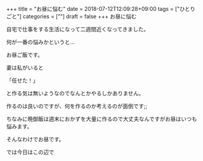 +++
title = "お昼に悩む"
date = 2018-07-12T12:09:28+09:00
tags = ["ひとりごと"]
categories = [""]
draft = false
+++
お昼に悩む

自宅で仕事をする生活になって二週間近くなってきました。

何が一番の悩みかというと...

お昼ご飯です。

妻は私がいると

「任せた！」

と作る気は無いようなのでなんとかやるしかありません。

作るのは良いのですが、何を作るのか考えるのが面倒です;;

ちなみに晩御飯は週末におかずを大量に作るので大丈夫なんですがお昼はいつも悩みます。

そんなわけでお昼です。

では今日はこの辺で